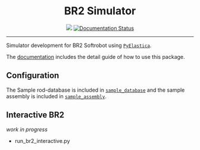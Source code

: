 <div align="center">
<h1> BR2 Simulator </h1>

<img src="https://img.shields.io/badge/Python-3776AB?style=flat&logo=Python&logoColor=white"/>
<a href='https://br2-simulator.readthedocs.io/en/latest/?badge=latest'>
    <img src='https://readthedocs.org/projects/br2-simulator/badge/?version=latest' alt='Documentation Status'/>
</a>

</div>

----

Simulator development for BR2 Softrobot using [`PyElastica`](https://github.com/GazzolaLab/PyElastica).

The [documentation](https://br2-simulator.readthedocs.io/en/latest/index.html) includes the detail guide of how to use this package.

## Configuration

The Sample rod-database is included in [`sample_database`](https://github.com/skim0119/BR2-simulator/tree/main/sample_database) and the sample assembly is included in [`sample_assembly`](https://github.com/skim0119/BR2-simulator/tree/main/sample_assembly).

## Interactive BR2

_work in progress_

- run_br2_interactive.py


